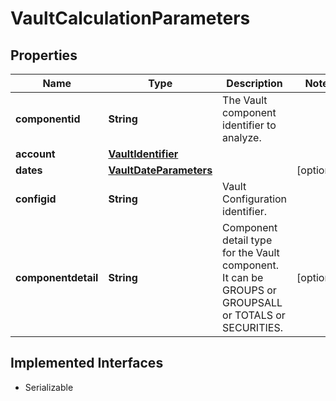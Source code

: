 

# VaultCalculationParameters


## Properties

Name | Type | Description | Notes
------------ | ------------- | ------------- | -------------
**componentid** | **String** | The Vault component identifier to analyze. | 
**account** | [**VaultIdentifier**](VaultIdentifier.md) |  | 
**dates** | [**VaultDateParameters**](VaultDateParameters.md) |  |  [optional]
**configid** | **String** | Vault Configuration identifier. | 
**componentdetail** | **String** | Component detail type for the Vault component. It can be GROUPS or GROUPSALL or TOTALS or SECURITIES. |  [optional]


## Implemented Interfaces

* Serializable


